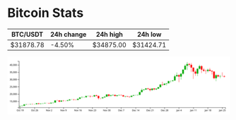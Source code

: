 # Bitcoin Stats

BTC/USDT|24h change|24h high|24h low|
|---|---|---|---|
|$31878.78|-4.50%|$34875.00|$31424.71|

<img src="./chart.svg">
